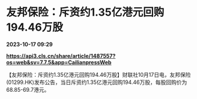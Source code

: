 # 友邦保险：斥资约1.35亿港元回购194.46万股

**2023-10-17 09:29**

**https://api3.cls.cn/share/article/1487557?os=web&sv=7.7.5&app=CailianpressWeb**

【友邦保险：斥资约1.35亿港元回购194.46万股】财联社10月17日电，友邦保险(01299.HK)发布公告，当日斥资约1.35亿港元回购194.46万股，每股回购价为68.85-69.7港元。